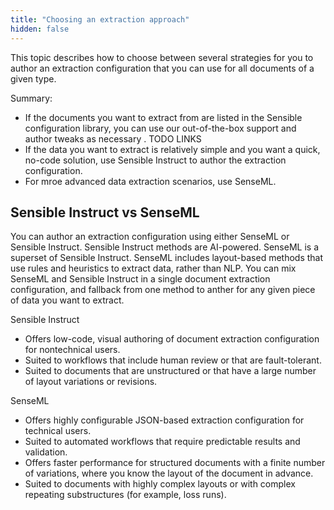 ```yaml
---
title: "Choosing an extraction approach"
hidden: false
---
```


This topic describes how to choose between several strategies for you to author an extraction configuration that you can use for all documents of a given type. 

Summary:

- If the documents you want to extract from are listed in the Sensible configuration library, you can use our out-of-the-box support and author tweaks as necessary . TODO LINKS
- If the data you want to extract is relatively simple and you want a quick, no-code solution, use Sensible Instruct to author the extraction configuration.
- For mroe advanced data extraction scenarios, use SenseML.



Sensible Instruct vs SenseML
---


You can author an extraction configuration using either SenseML or Sensible Instruct. Sensible Instruct methods are AI-powered. SenseML is a superset of Sensible Instruct. SenseML includes layout-based methods that use rules and heuristics to extract data, rather than NLP.  You can mix SenseML and Sensible Instruct in a single document extraction configuration, and fallback from one method to anther for any given piece of data you want to extract.

Sensible Instruct

- Offers low-code, visual authoring of document extraction configuration for nontechnical users.
- Suited to workflows that include human review or that are fault-tolerant.
- Suited to documents that are unstructured or that have a large number of layout variations or revisions.

SenseML

-  Offers highly configurable JSON-based extraction configuration for technical users.
-  Suited to automated workflows that require predictable results and validation.
-  Offers faster performance for  structured documents with a finite number of variations, where you know the layout of the document in advance.
-  Suited to documents with highly complex layouts or with complex repeating substructures (for example, loss runs).





